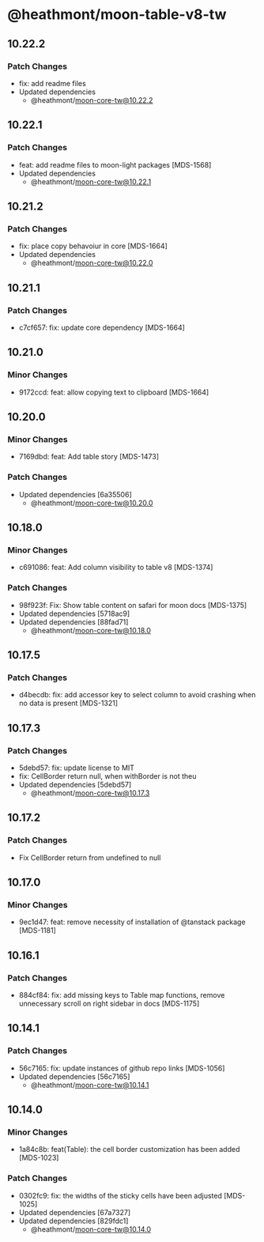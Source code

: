 # @heathmont/moon-table-v8-tw

## 10.22.2

### Patch Changes

- fix: add readme files
- Updated dependencies
  - @heathmont/moon-core-tw@10.22.2

## 10.22.1

### Patch Changes

- feat: add readme files to moon-light packages [MDS-1568]
- Updated dependencies
  - @heathmont/moon-core-tw@10.22.1

## 10.21.2

### Patch Changes

- fix: place copy behavoiur in core [MDS-1664]
- Updated dependencies
  - @heathmont/moon-core-tw@10.22.0

## 10.21.1

### Patch Changes

- c7cf657: fix: update core dependency [MDS-1664]

## 10.21.0

### Minor Changes

- 9172ccd: feat: allow copying text to clipboard [MDS-1664]

## 10.20.0

### Minor Changes

- 7169dbd: feat: Add table story [MDS-1473]

### Patch Changes

- Updated dependencies [6a35506]
  - @heathmont/moon-core-tw@10.20.0

## 10.18.0

### Minor Changes

- c691086: feat: Add column visibility to table v8 [MDS-1374]

### Patch Changes

- 98f923f: Fix: Show table content on safari for moon docs [MDS-1375]
- Updated dependencies [5718ac9]
- Updated dependencies [88fad71]
  - @heathmont/moon-core-tw@10.18.0

## 10.17.5

### Patch Changes

- d4becdb: fix: add accessor key to select column to avoid crashing when no data is present [MDS-1321]

## 10.17.3

### Patch Changes

- 5debd57: fix: update license to MIT
- fix: CellBorder return null, when withBorder is not theu
- Updated dependencies [5debd57]
  - @heathmont/moon-core-tw@10.17.3

## 10.17.2

### Patch Changes

- Fix CellBorder return from undefined to null

## 10.17.0

### Minor Changes

- 9ec1d47: feat: remove necessity of installation of @tanstack package [MDS-1181]

## 10.16.1

### Patch Changes

- 884cf84: fix: add missing keys to Table map functions, remove unnecessary scroll on right sidebar in docs [MDS-1175]

## 10.14.1

### Patch Changes

- 56c7165: fix: update instances of github repo links [MDS-1056]
- Updated dependencies [56c7165]
  - @heathmont/moon-core-tw@10.14.1

## 10.14.0

### Minor Changes

- 1a84c8b: feat(Table): the cell border customization has been added [MDS-1023]

### Patch Changes

- 0302fc9: fix: the widths of the sticky cells have been adjusted [MDS-1025]
- Updated dependencies [67a7327]
- Updated dependencies [829fdc1]
  - @heathmont/moon-core-tw@10.14.0
